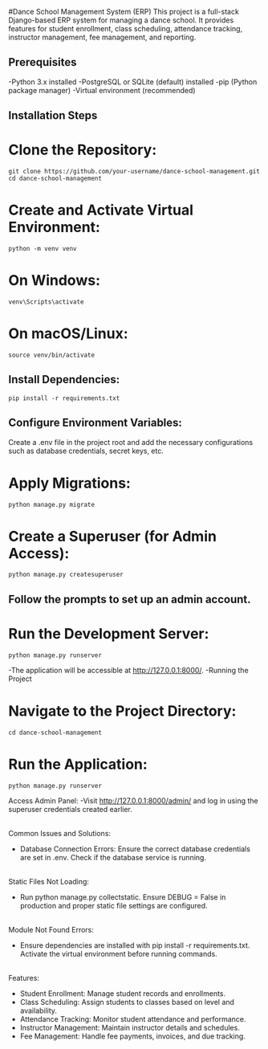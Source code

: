 #Dance School Management System (ERP)
This project is a full-stack Django-based ERP system for managing a dance school. It provides features for student enrollment, class scheduling, attendance tracking, instructor management, fee management, and reporting.

## Prerequisites
-Python 3.x installed
-PostgreSQL or SQLite (default) installed
-pip (Python package manager)
-Virtual environment (recommended)

## Installation Steps

# Clone the Repository:
    git clone https://github.com/your-username/dance-school-management.git
    cd dance-school-management
# Create and Activate Virtual Environment:
    python -m venv venv
# On Windows:
    venv\Scripts\activate
# On macOS/Linux:
    source venv/bin/activate

##  Install Dependencies:
    pip install -r requirements.txt

## Configure Environment Variables:
Create a .env file in the project root and add the necessary configurations such as database credentials, secret keys, etc.

# Apply Migrations:
    python manage.py migrate
# Create a Superuser (for Admin Access):
    python manage.py createsuperuser

## Follow the prompts to set up an admin account.
# Run the Development Server:
    python manage.py runserver

-The application will be accessible at http://127.0.0.1:8000/.
-Running the Project

# Navigate to the Project Directory:
    cd dance-school-management

# Run the Application:
    python manage.py runserver

Access Admin Panel:
-Visit http://127.0.0.1:8000/admin/ and log in using the superuser credentials created earlier.
<br><br>

Common Issues and Solutions:
* Database Connection Errors:
Ensure the correct database credentials are set in .env.
Check if the database service is running.
<br><br>

Static Files Not Loading:
* Run python manage.py collectstatic.
Ensure DEBUG = False in production and proper static file settings are configured.
<br><br>

Module Not Found Errors:
* Ensure dependencies are installed with pip install -r requirements.txt.
Activate the virtual environment before running commands.
<br><br>

Features:<br>
* Student Enrollment: Manage student records and enrollments.<br>
* Class Scheduling: Assign students to classes based on level and availability.<br>
* Attendance Tracking: Monitor student attendance and performance.<br>
* Instructor Management: Maintain instructor details and schedules.<br>
* Fee Management: Handle fee payments, invoices, and due tracking.<br>

